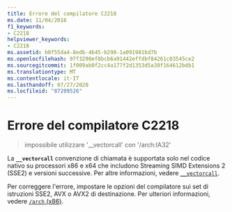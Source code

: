 ```yaml
---
title: Errore del compilatore C2218
ms.date: 11/04/2016
f1_keywords:
- C2218
helpviewer_keywords:
- C2218
ms.assetid: b0f55da4-8edb-4b45-b298-1a091981bd7b
ms.openlocfilehash: 97f3290ef8bcb6a91442effdbf84261c03545ce2
ms.sourcegitcommit: 1f009ab0f2cc4a177f2d1353d5a38f164612bdb1
ms.translationtype: MT
ms.contentlocale: it-IT
ms.lasthandoff: 07/27/2020
ms.locfileid: "87209526"
---
```

# <a name="compiler-error-c2218"></a>Errore del compilatore C2218

> impossibile utilizzare '__vectorcall' con '/arch:IA32'

La **`__vectorcall`** convenzione di chiamata è supportata solo nel codice nativo su processori x86 e x64 che includono Streaming SIMD Extensions 2 (SSE2) e versioni successive. Per altre informazioni, vedere [`__vectorcall`](../../cpp/vectorcall.md).

Per correggere l'errore, impostare le opzioni del compilatore sui set di istruzioni SSE2, AVX o AVX2 di destinazione. Per ulteriori informazioni, vedere [ `/arch` (x86)](../../build/reference/arch-x86.md).
